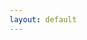 ```yaml
---
layout: default
---
```

<html>
    <head>
        <meta name="viewport" content="width=670"> 
        <style>
            div.battlescribe {
                margin-top: 0px;
                margin-bottom: 0px;
                margin-left: auto;
                margin-right: auto;
                padding: 8px;
                border-width: 0px;
                
                font-family: sans-serif;
                font-size: 12px;
                text-align: left;
            }

            div.battlescribe h1,
            div.battlescribe h2,
            div.battlescribe h3,
            div.battlescribe h4 {
                margin: 0px;
                padding: 0px;
                border-width: 0px;
            }

            div.battlescribe h1 {
                margin: 8px 0px 0px 0px;
                
                font-size: 16px;
            }

            div.battlescribe h2 {
                font-size: 15px;
            }

            div.battlescribe h3 {
                font-size: 14px;
            }

            div.battlescribe h4 {
                font-size: 13px;
            }

            div.battlescribe div.summary {
                margin: 16px 0px 0px 0px;
                padding: 0px;
                border-width: 0px;
            }

            div.battlescribe ul {
                margin: 0px 0px 0px 16px;
                padding: 0px;
                border-width: 0px;
                
                list-style-image: none;
                list-style-position: outside;
                list-style-type: none;
            }

            div.battlescribe li {
                margin: 8px 0px 0px 0px;
                padding: 0px;
                border-width: 0px;
            }

            div.battlescribe li.force {
                margin: 24px 0px 0px 0px;
                padding: 0px;
                border-width: 0px;
            }

            div.battlescribe li.category {
                margin: 16px 0px 0px 0px;
                padding: 0px;
                border-width: 0px;
            }

            div.battlescribe li.rootselection {
                margin: 16px 0px 0px 0px;
                padding: 8px;
                border-width: 1px;
                border-style: solid;
                border-color: #BBBBBB;
                
                page-break-inside: avoid;
            }

            div.battlescribe p {
                margin: 4px 0px 0px 16px;
                padding: 0px;
                border-width: 0px;
                
                font-size: 12px;
            }

            div.battlescribe p.category-names {
            }

            div.battlescribe p.rule-names {
            }

            div.battlescribe p.profile-names {
            }

            div.battlescribe table {
                margin: 8px 0px 0px 16px;
                padding: 0px;
                border-collapse: collapse;
                
                font-size: 12px;
                
                page-break-inside: avoid;
            }

            div.battlescribe tr {
                border-width: 1px;
                border-style: solid;
                border-color: #BBBBBB;
            }

            div.battlescribe th {
                padding: 4px;
                margin: 0px;
                border-width: 0px;
                
                font-weight: bold;
                text-align: left;
            }

            div.battlescribe td {
                padding: 4px;
                margin: 0px;
                border-width: 0px;
                
                text-align: left;
            }

            div.battlescribe td.profile-name {
                font-weight: bold;
            }

            div.battlescribe td.statistic-name {
                font-weight: bold;
            }

            div.battlescribe table.statistics {
            }

            div.battlescribe table.statistics tr.subtotal {
                font-weight: bold;
            }

            div.battlescribe table.statistics tr.total {
                font-size: 13px;
                font-weight: bold;
            }

            div.battlescribe table.statistics th {
                border-width: 1px;
                border-style: solid;
                border-color: #BBBBBB;
                
                font-size: 13px;
                text-align: right;
            }

            div.battlescribe table.statistics th.center {
                text-align: center;
            }

            div.battlescribe table.statistics td {
                border-width: 1px;
                border-style: solid;
                border-color: #BBBBBB;
                
                text-align: right;
            }

            div.battlescribe span.bold {
                font-weight: bold;
            }

            div.battlescribe span.italic {
                font-style: italic;
            }

            div.battlescribe span.caps {
                font-variant: small-caps;
            }
        </style>

    </head>
    <body class="battlescribe">
        <div class="battlescribe">
            <h1>Tyranids 1500 (Warhammer 40,000 9th Edition) [78 PL, 11CP, 1,496pts]</h1>
            <ul>
            <li class="force">
                <h2>Battalion Detachment 0CP (Tyranids) [78 PL, 11CP, 1,496pts]</h2>
                <ul>
                    <li class="category">
                        <h3>Configuration [12CP]</h3>
                        <ul>
                            <li class="rootselection">
                                <h4>Battle Size [12CP]</h4>
                                <p>
                                    <span class="bold">Selections:</span> 3. Strike Force (101-200 Total PL / 1001-2000 Points)  [12CP]
                                </p>
                                <p class="category-names">
                                    <span class="bold">Categories:</span> <span class="caps">Configuration</span>
                                </p>

                            </li>
                            <li class="rootselection">
                                <h4>Detachment Command Cost</h4>
                                <p class="category-names">
                                    <span class="bold">Categories:</span> <span class="caps">Configuration</span>
                                </p>

                            </li>
                            <li class="rootselection">
                                <h4>Game Type</h4>
                                <p>
                                    <span class="bold">Selections:</span> Open
                                </p>
                                <p class="category-names">
                                    <span class="bold">Categories:</span> <span class="caps">Configuration</span>
                                </p>

                            </li>
                            <li class="rootselection">
                                <h4>Hive Fleet</h4>
                                <p>
                                    <span class="bold">Selections:</span> (Feed) Wreathed in the Shadow, Kraken
                                </p>
                                <p class="category-names">
                                    <span class="bold">Categories:</span> <span class="caps">Configuration, Kraken</span>
                                </p>
                                <p class="profile-names">
                                    <span class="bold">Abilities:</span> <span class="italic">Hive Fleet Adaptations, Hyper-adaptation (Kraken), Hyper-adaptations, Questing Tendrils, Wreathed in the Shadow</span>
                                </p>
                                    <br>
                                    <table cellspacing="-1">
                                        <tr>
                                            <th>Abilities</th>
                                            <th>Description</th>
                                            <th>Ref</th>
                                        </tr>
                                        <tr>
                                            <td class="profile-name">Hive Fleet Adaptations</td>
                                            <td>If every unit from your army (excluding HIVE TENDRIL LIVING ARTILLERY and UNALIGNED units) is from the same hive fleet, all HIVE TENDRIL units with this ability, and all models within them, gain a Hive Fleet Adaptation. The Hive Fleet Adaptation gained is dependant upon which hive fleet they are from.<br/>
                                            <br/>
                                            If your hive fleet does not have an associated Hive Fleet Adaptation, you must instead create a new Hive Fleet Adaptation for them, as described on pages 60-61. This allows you to customise the rules for your hive fleet to best represent their fighting style. In either case, write down all of your Detachments' Hive Fleet Adaptations on your army roster.</td>
                                            <td>
                                                Codex: Tyranids p51
                                            </td>
                                        </tr>
                                        <tr>
                                            <td class="profile-name">Hyper-adaptation (Kraken)</td>
                                            <td>You can swap this hive fleet's Adaptive rule for one of the Feed Biomorphologies or Hunt Biomorphologies on page 61.</td>
                                            <td>
                                                Codex: Tyranids p54
                                            </td>
                                        </tr>
                                        <tr>
                                            <td class="profile-name">Hyper-adaptations</td>
                                            <td>Each Hive Fleet Adaptation also has an Adaptive element to it, which can be swapped out for another rule at the start of the battle, after determining who has the first turn. There are multiple alternative rules that this Adaptive element can be swapped out for, and each hive fleet's Hyper-adaptations rule will specify which ones are available to you.</td>
                                            <td>
                                                Codex: Tyranids p51
                                            </td>
                                        </tr>
                                        <tr>
                                            <td class="profile-name">Questing Tendrils</td>
                                            <td>Each time a unit with this adaptation fights, if it made a charge move this turn, then until that fight is resolved, each time a model in this unit makes an attack, improve the Armour Penetration characteristic of that attack by 1.</td>
                                            <td>
                                                Codex: Tyranids p54
                                            </td>
                                        </tr>
                                        <tr>
                                            <td class="profile-name">Wreathed in the Shadow</td>
                                            <td>Each time a unit with this adaptation declares a charge, enemy units that were targeted by that charge cannot fire Overwatch or Set to Defend against that charge.</td>
                                            <td>
                                                Codex: Tyranids p61
                                            </td>
                                        </tr>
                                    </table>

                            </li>
                        </ul>
                    </li>
                    <li class="category">
                        <h3>Stratagems [-1CP]</h3>
                        <ul>
                            <li class="rootselection">
                                <h4>Rarefied Enhancements [-1CP]</h4>
                                <p>
                                    <span class="bold">Selections:</span> Extra Bio-artefact [-1CP]
                                </p>
                                <p class="category-names">
                                    <span class="bold">Categories:</span> <span class="caps">Stratagems</span>
                                </p>
                                <p class="profile-names">
                                    <span class="bold">Abilities:</span> <span class="italic">Rarefied Enhancements</span>
                                </p>
                                    <br>
                                    <table cellspacing="-1">
                                        <tr>
                                            <th>Abilities</th>
                                            <th>Description</th>
                                            <th>Ref</th>
                                        </tr>
                                        <tr>
                                            <td class="profile-name">Rarefied Enhancements</td>
                                            <td>Use this Stratagem before the battle, when you are mustering your army, if your WARLORD has the HIVE TENDRIL keyword. Select one HIVE TENDRIL CHARACTER model from your army and give them one Relic (this must be a Relic they can have). Each Relic in your army must be unique, and you cannot use this Stratagem to give a model two Relics. You can only use this Stratagem once, unless you are playing a Strike Force battle (in which case you can use this Stratagem twice), or an Onslaught battle (in which case you can use this Stratagem three times).</td>
                                            <td>
                                                Codex: Tyranids p63
                                            </td>
                                        </tr>
                                    </table>

                            </li>
                        </ul>
                    </li>
                    <li class="category">
                        <h3>HQ [17 PL, 360pts]</h3>
                        <ul>
                            <li class="rootselection">
                                <h4>Broodlord [6 PL, 120pts]</h4>
                                <p>
                                    <span class="bold">Selections:</span> Broodlord Claws and Talons, Power: Catalyst, Power: Smite, Relic: Chameleonic Mutation
                                </p>
                                <p class="category-names">
                                    <span class="bold">Categories:</span> <span class="caps">Faction: Hive Tendril, Faction: Tyranids, Faction: &lt;Hive Fleet&gt;, Character, Infantry, Psyker, Synapse, HQ, Kraken</span>
                                </p>
                                <p class="profile-names">
                                    <span class="bold">Abilities:</span> <span class="italic">Chameleonic Mutation, Lightning Reflexes (Broodlord), Shadow in the Warp (Aura), Synapse (Aura), Vanguard Predator, Vicious Insight</span>, <span class="bold">Psychic Power:</span> <span class="italic">Catalyst, Smite</span>, <span class="bold">Psyker:</span> <span class="italic">Broodlord</span>, <span class="bold">Unit:</span> <span class="italic">Broodlord</span>, <span class="bold">Weapon:</span> <span class="italic">Broodlord Claws and Talons</span>
                                </p>
                                    <br>
                                    <table cellspacing="-1">
                                        <tr>
                                            <th>Abilities</th>
                                            <th>Description</th>
                                            <th>Ref</th>
                                        </tr>
                                        <tr>
                                            <td class="profile-name">Chameleonic Mutation</td>
                                            <td>Each time an attack is made against the bearer:<br/>
                                            &#8226; Subtract 1 from that attack's hit roll.<br/>
                                            &#8226; The hit roll cannot be re-rolled.</td>
                                            <td>
                                                Codex: Tyranids p54
                                            </td>
                                        </tr>
                                        <tr>
                                            <td class="profile-name">Lightning Reflexes (Broodlord)</td>
                                            <td>This model has a 4+ invulnerable save.</td>
                                            <td>
                                                Codex: Tyranids p92
                                            </td>
                                        </tr>
                                        <tr>
                                            <td class="profile-name">Shadow in the Warp (Aura)</td>
                                            <td>While an enemy PSYKER unit is within 18" of this unit:<br/>
                                            &#8226; Subtract 1 from Psychic tests taken for that enemy unit.<br/>
                                            &#8226; Each time that enemy unit suffers Perils of the Warp, it suffer 1 additional mortal wound.</td>
                                            <td>
                                                Codex: Tyranids p86
                                            </td>
                                        </tr>
                                        <tr>
                                            <td class="profile-name">Synapse (Aura)</td>
                                            <td>While a friendly &lt;HIVE FLEET&gt; unit is within 6" of this unit, that unit automatically passes Morale tests.</td>
                                            <td>
                                                Codex: Tyranids p86
                                            </td>
                                        </tr>
                                        <tr>
                                            <td class="profile-name">Vanguard Predator</td>
                                            <td>During deployment, this unit can be set up anywhere on the battlefield that is more than 9" away from the enemy deployment zone and any enemy models.</td>
                                            <td>
                                                Codex: Tyranids p92
                                            </td>
                                        </tr>
                                        <tr>
                                            <td class="profile-name">Vicious Insight</td>
                                            <td>In your Command phase, select one friendly &lt;HIVE FLEET&gt; CORE unit within Synaptic Link range (pg 87) of this model that has not already been selected for this ability this turn. Until the start of your next Command phase, each time a model in that unit makes a melee attack, on an unmodified wound roll of 6, improve the Armour Penetration characteristic of that attack by 1.</td>
                                            <td>
                                                Codex: Tyranids p92
                                            </td>
                                        </tr>
                                    </table>
                                    <table cellspacing="-1">
                                        <tr>
                                            <th>Psychic Power</th>
                                            <th>Warp Charge</th><th>Range</th><th>Details</th>
                                            <th>Ref</th>
                                        </tr>
                                        <tr>
                                            <td class="profile-name">Catalyst</td>
                                            <td>6</td><td>Synaptic Link</td><td>Blessing: Select one friendly &lt;HIVE FLEET&gt; unit within Synaptic Link range of this PSYKER. Until the start of your next Psychic phase:<br/>
                                            &#8226; Each time a model in that unit (excluding TITANIC models) would lose a wound, roll one D6: on a 5+, that wound is not lost.<br/>
                                            &#8226; Each time a TITANIC model in that unit would lose a wound, roll one D6: on a 6, that wound is not lost.</td>
                                            <td>
                                                Codex: Tyranids p69
                                            </td>
                                        </tr>
                                        <tr>
                                            <td class="profile-name">Smite</td>
                                            <td>5</td><td>18"</td><td>The closest visible enemy unit within 18" of the psyker suffers D3 mortal wounds. If the result of the Psychic test was more than 10 the target suffers D6 mortal wounds instead.</td>
                                            <td>
                                                Warhammer 40,000 Core Book p178
                                            </td>
                                        </tr>
                                    </table>
                                    <table cellspacing="-1">
                                        <tr>
                                            <th>Psyker</th>
                                            <th>Cast</th><th>Deny</th><th>Powers Known</th><th>Other</th>
                                            <th>Ref</th>
                                        </tr>
                                        <tr>
                                            <td class="profile-name">Broodlord</td>
                                            <td>1</td><td>1</td><td>Smite + 1 Hive Mind</td><td>-</td>
                                            <td>
                                            </td>
                                        </tr>
                                    </table>
                                    <table cellspacing="-1">
                                        <tr>
                                            <th>Unit</th>
                                            <th>M</th><th>WS</th><th>BS</th><th>S</th><th>T</th><th>W</th><th>A</th><th>Ld</th><th>Save</th>
                                            <th>Ref</th>
                                        </tr>
                                        <tr>
                                            <td class="profile-name">Broodlord</td>
                                            <td>8"</td><td>2+</td><td>6+</td><td>5</td><td>5</td><td>7</td><td>6</td><td>10</td><td>4+</td>
                                            <td>
                                                Codex: Tyranids p92
                                            </td>
                                        </tr>
                                    </table>
                                    <table cellspacing="-1">
                                        <tr>
                                            <th>Weapon</th>
                                            <th>Range</th><th>Type</th><th>S</th><th>AP</th><th>D</th><th>Abilities</th>
                                            <th>Ref</th>
                                        </tr>
                                        <tr>
                                            <td class="profile-name">Broodlord Claws and Talons</td>
                                            <td>Melee</td><td>Melee</td><td>User</td><td>-3</td><td>2</td><td>Each time an attack is made with this weapon, you can re-roll the wound roll, and on an unmodified wound roll of 6, that attack has an AP characteristic of -5.</td>
                                            <td>
                                                Codex: Tyranids pMelArm
                                            </td>
                                        </tr>
                                    </table>

                            </li>
                            <li class="rootselection">
                                <h4>Winged Hive Tyrant [11 PL, 240pts]</h4>
                                <p>
                                    <span class="bold">Selections:</span> Power: Smite, Prehensile Pincer Tail, Relic: Balethorn Cannon, Stranglethorn Cannon [10pts], Tyrant Talons, Warlord, Warlord Trait: Adaptive Biology
                                </p>
                                <p class="category-names">
                                    <span class="bold">Categories:</span> <span class="caps">Faction: Hive Tendril, Faction: Tyranids, Faction: &lt;Hive Fleet&gt;, Character, Monster, Psyker, Hive Tyrant, Synapse, Horned Chitin, Fly, HQ, Warlord</span>
                                </p>
                                <p class="profile-names">
                                    <span class="bold">Abilities:</span> <span class="italic">Adaptive Biology, Balethorn Cannon, Death from Above, Death Throes (6"/D3), Prehensile Pincer Tail, Psychic Barrier, Shadow in the Warp (Aura), Synapse (Aura), Will of the Hive Mind</span>, <span class="bold">Psychic Power:</span> <span class="italic">Smite</span>, <span class="bold">Psyker:</span> <span class="italic">Winged Hive Tyrant</span>, <span class="bold">Unit:</span> <span class="italic">Winged Hive Tyrant [1] (7+ wounds), Winged Hive Tyrant [2] (4-6 wounds), Winged Hive Tyrant [3] (1-3 wounds)</span>, <span class="bold">Weapon:</span> <span class="italic">Balethorn Cannon, Stranglethorn Cannon, Tyrant Talons</span>
                                </p>
                                    <br>
                                    <table cellspacing="-1">
                                        <tr>
                                            <th>Abilities</th>
                                            <th>Description</th>
                                            <th>Ref</th>
                                        </tr>
                                        <tr>
                                            <td class="profile-name">Adaptive Biology</td>
                                            <td>Each time this WARLORD would lose a wound, roll one D6: on a 5+, that wound is not lost.</td>
                                            <td>
                                                Codex: Tyranids p68
                                            </td>
                                        </tr>
                                        <tr>
                                            <td class="profile-name">Balethorn Cannon</td>
                                            <td>Model equipped with stranglethorn cannon only. This Relic replaces a stranglethorn cannon.</td>
                                            <td>
                                                Codex: Tyranids p71
                                            </td>
                                        </tr>
                                        <tr>
                                            <td class="profile-name">Death from Above</td>
                                            <td>During deployment, you can set up this model high in the skies instead of setting it up on the battlefield. If you do so, then during the Reinforcements step of one of your Movement phases, you can set up this model anywhere on the battlefield that is more than 9" away from any enemy models, and, until the end of the turn, you can re-roll charge rolls made for this model.</td>
                                            <td>
                                                Codex: Tyranids p89
                                            </td>
                                        </tr>
                                        <tr>
                                            <td class="profile-name">Death Throes (6"/D3)</td>
                                            <td>When this model is destroyed, roll one D6 before removing it from play. On a 6+, the closest enemy unit within 6" suffers D3 mortal wounds.</td>
                                            <td>
                                                Codex: Tyranids p89
                                            </td>
                                        </tr>
                                        <tr>
                                            <td class="profile-name">Prehensile Pincer Tail</td>
                                            <td>Each time the bearer is selected to fight, when resolving its attacks you can re-roll one hit roll or one wound roll.</td>
                                            <td>
                                                Codex: Tyranids pOthArm
                                            </td>
                                        </tr>
                                        <tr>
                                            <td class="profile-name">Psychic Barrier</td>
                                            <td>This model has a 4+ invulnerable save.</td>
                                            <td>
                                                Codex: Tyranids p89
                                            </td>
                                        </tr>
                                        <tr>
                                            <td class="profile-name">Shadow in the Warp (Aura)</td>
                                            <td>While an enemy PSYKER unit is within 18" of this unit:<br/>
                                            &#8226; Subtract 1 from Psychic tests taken for that enemy unit.<br/>
                                            &#8226; Each time that enemy unit suffers Perils of the Warp, it suffer 1 additional mortal wound.</td>
                                            <td>
                                                Codex: Tyranids p86
                                            </td>
                                        </tr>
                                        <tr>
                                            <td class="profile-name">Synapse (Aura)</td>
                                            <td>While a friendly &lt;HIVE FLEET&gt; unit is within 6" of this unit, that unit automatically passes Morale tests.</td>
                                            <td>
                                                Codex: Tyranids p86
                                            </td>
                                        </tr>
                                        <tr>
                                            <td class="profile-name">Will of the Hive Mind</td>
                                            <td>In your Command phase, select one friendly &lt;HIVE FLEET&gt; CORE unit within Synaptic Link range (pg 87) of this model. Until the start of your next Command phase, each time a model in that unit makes an attack, re-roll a hit roll of 1.</td>
                                            <td>
                                                Codex: Tyranids p89
                                            </td>
                                        </tr>
                                    </table>
                                    <table cellspacing="-1">
                                        <tr>
                                            <th>Psychic Power</th>
                                            <th>Warp Charge</th><th>Range</th><th>Details</th>
                                            <th>Ref</th>
                                        </tr>
                                        <tr>
                                            <td class="profile-name">Smite</td>
                                            <td>5</td><td>18"</td><td>The closest visible enemy unit within 18" of the psyker suffers D3 mortal wounds. If the result of the Psychic test was more than 10 the target suffers D6 mortal wounds instead.</td>
                                            <td>
                                                Warhammer 40,000 Core Book p178
                                            </td>
                                        </tr>
                                    </table>
                                    <table cellspacing="-1">
                                        <tr>
                                            <th>Psyker</th>
                                            <th>Cast</th><th>Deny</th><th>Powers Known</th><th>Other</th>
                                            <th>Ref</th>
                                        </tr>
                                        <tr>
                                            <td class="profile-name">Winged Hive Tyrant</td>
                                            <td>2</td><td>1</td><td>Smite + 2 Hive Mind</td><td>-</td>
                                            <td>
                                            </td>
                                        </tr>
                                    </table>
                                    <table cellspacing="-1">
                                        <tr>
                                            <th>Unit</th>
                                            <th>M</th><th>WS</th><th>BS</th><th>S</th><th>T</th><th>W</th><th>A</th><th>Ld</th><th>Save</th>
                                            <th>Ref</th>
                                        </tr>
                                        <tr>
                                            <td class="profile-name">Winged Hive Tyrant [1] (7+ wounds)</td>
                                            <td>16"</td><td>2+</td><td>2+</td><td>7</td><td>7</td><td>12</td><td>5</td><td>10</td><td>3+</td>
                                            <td>
                                                Codex: Tyranids p89
                                            </td>
                                        </tr>
                                        <tr>
                                            <td class="profile-name">Winged Hive Tyrant [2] (4-6 wounds)</td>
                                            <td>12"</td><td>3+</td><td>3+</td><td>7</td><td>7</td><td>N/A</td><td>5</td><td>10</td><td>3+</td>
                                            <td>
                                                Codex: Tyranids p89
                                            </td>
                                        </tr>
                                        <tr>
                                            <td class="profile-name">Winged Hive Tyrant [3] (1-3 wounds)</td>
                                            <td>8"</td><td>4+</td><td>4+</td><td>7</td><td>7</td><td>N/A</td><td>5</td><td>10</td><td>3+</td>
                                            <td>
                                                Codex: Tyranids p89
                                            </td>
                                        </tr>
                                    </table>
                                    <table cellspacing="-1">
                                        <tr>
                                            <th>Weapon</th>
                                            <th>Range</th><th>Type</th><th>S</th><th>AP</th><th>D</th><th>Abilities</th>
                                            <th>Ref</th>
                                        </tr>
                                        <tr>
                                            <td class="profile-name">Balethorn Cannon</td>
                                            <td>36"</td><td>Heavy D3+3</td><td>10</td><td>-3</td><td>3</td><td>Blast</td>
                                            <td>
                                                Codex: Tyranids p71
                                            </td>
                                        </tr>
                                        <tr>
                                            <td class="profile-name">Stranglethorn Cannon</td>
                                            <td>36"</td><td>Heavy D3+3</td><td>8</td><td>-2</td><td>2</td><td>Blast</td>
                                            <td>
                                                Codex: Tyranids pRanArm
                                            </td>
                                        </tr>
                                        <tr>
                                            <td class="profile-name">Tyrant Talons</td>
                                            <td>Melee</td><td>Melee</td><td>User</td><td>-3</td><td>1</td><td>Each time the bearer fights, it makes 2 additional attacks with this weapon.</td>
                                            <td>
                                                Codex: Tyranids p89
                                            </td>
                                        </tr>
                                    </table>

                            </li>
                        </ul>
                    </li>
                    <li class="category">
                        <h3>Troops [16 PL, 326pts]</h3>
                        <ul>
                            <li class="rootselection">
                                <h4>Termagants [4 PL, 80pts]</h4>
                                <p>
                                    <span class="bold">Selections:</span> 10x Termagant [70pts], Termagant Devourer [10pts]
                                </p>
                                <p class="category-names">
                                    <span class="bold">Categories:</span> <span class="caps">Faction: Hive Tendril, Faction: Tyranids, Faction: &lt;Hive Fleet&gt;, Infantry, Core, Endless Multitude, Troops</span>
                                </p>
                                <p class="profile-names">
                                    <span class="bold">Abilities:</span> <span class="italic">Swarming Masses</span>, <span class="bold">Unit:</span> <span class="italic">Termagant</span>, <span class="bold">Weapon:</span> <span class="italic">Termagant Devourer</span>
                                </p>
                                    <br>
                                    <table cellspacing="-1">
                                        <tr>
                                            <th>Abilities</th>
                                            <th>Description</th>
                                            <th>Ref</th>
                                        </tr>
                                        <tr>
                                            <td class="profile-name">Swarming Masses</td>
                                            <td>Each time this unit fights, models in this unit can fight if:<br/>
                                            &#8226; They are within Engagement Range of any enemy units.<br/>
                                            &#8226; They are within 2&#189;" of any enemy units.<br/>
                                            <br/>
                                            If, in the Fight phase, this unit is subject to any other rules that would reduce the number of models from this unit that are able to fight, then neither those rules nor the Swarming Masses rule take effect for that phase.</td>
                                            <td>
                                                Codex: Tyranids p86
                                            </td>
                                        </tr>
                                    </table>
                                    <table cellspacing="-1">
                                        <tr>
                                            <th>Unit</th>
                                            <th>M</th><th>WS</th><th>BS</th><th>S</th><th>T</th><th>W</th><th>A</th><th>Ld</th><th>Save</th>
                                            <th>Ref</th>
                                        </tr>
                                        <tr>
                                            <td class="profile-name">Termagant</td>
                                            <td>6"</td><td>4+</td><td>4+</td><td>3</td><td>3</td><td>1</td><td>1</td><td>5</td><td>5+</td>
                                            <td>
                                                Codex: Tyranids p98
                                            </td>
                                        </tr>
                                    </table>
                                    <table cellspacing="-1">
                                        <tr>
                                            <th>Weapon</th>
                                            <th>Range</th><th>Type</th><th>S</th><th>AP</th><th>D</th><th>Abilities</th>
                                            <th>Ref</th>
                                        </tr>
                                        <tr>
                                            <td class="profile-name">Termagant Devourer</td>
                                            <td>18"</td><td>Assault 2</td><td>3</td><td>0</td><td>1</td><td>-</td>
                                            <td>
                                                Codex: Tyranids pRanArm
                                            </td>
                                        </tr>
                                    </table>

                            </li>
                            <li class="rootselection">
                                <h4>Termagants [8 PL, 126pts]</h4>
                                <p>
                                    <span class="bold">Selections:</span> Fleshborer, 18x Termagant [126pts]
                                </p>
                                <p class="category-names">
                                    <span class="bold">Categories:</span> <span class="caps">Faction: Hive Tendril, Faction: Tyranids, Faction: &lt;Hive Fleet&gt;, Infantry, Core, Endless Multitude, Troops</span>
                                </p>
                                <p class="profile-names">
                                    <span class="bold">Abilities:</span> <span class="italic">Swarming Masses</span>, <span class="bold">Unit:</span> <span class="italic">Termagant</span>, <span class="bold">Weapon:</span> <span class="italic">Fleshborer</span>
                                </p>
                                    <br>
                                    <table cellspacing="-1">
                                        <tr>
                                            <th>Abilities</th>
                                            <th>Description</th>
                                            <th>Ref</th>
                                        </tr>
                                        <tr>
                                            <td class="profile-name">Swarming Masses</td>
                                            <td>Each time this unit fights, models in this unit can fight if:<br/>
                                            &#8226; They are within Engagement Range of any enemy units.<br/>
                                            &#8226; They are within 2&#189;" of any enemy units.<br/>
                                            <br/>
                                            If, in the Fight phase, this unit is subject to any other rules that would reduce the number of models from this unit that are able to fight, then neither those rules nor the Swarming Masses rule take effect for that phase.</td>
                                            <td>
                                                Codex: Tyranids p86
                                            </td>
                                        </tr>
                                    </table>
                                    <table cellspacing="-1">
                                        <tr>
                                            <th>Unit</th>
                                            <th>M</th><th>WS</th><th>BS</th><th>S</th><th>T</th><th>W</th><th>A</th><th>Ld</th><th>Save</th>
                                            <th>Ref</th>
                                        </tr>
                                        <tr>
                                            <td class="profile-name">Termagant</td>
                                            <td>6"</td><td>4+</td><td>4+</td><td>3</td><td>3</td><td>1</td><td>1</td><td>5</td><td>5+</td>
                                            <td>
                                                Codex: Tyranids p98
                                            </td>
                                        </tr>
                                    </table>
                                    <table cellspacing="-1">
                                        <tr>
                                            <th>Weapon</th>
                                            <th>Range</th><th>Type</th><th>S</th><th>AP</th><th>D</th><th>Abilities</th>
                                            <th>Ref</th>
                                        </tr>
                                        <tr>
                                            <td class="profile-name">Fleshborer</td>
                                            <td>18"</td><td>Assault 1</td><td>5</td><td>-1</td><td>1</td><td>-</td>
                                            <td>
                                                Codex: Tyranids pRanArm
                                            </td>
                                        </tr>
                                    </table>

                            </li>
                            <li class="rootselection">
                                <h4>Tyranid Warriors [4 PL, 120pts]</h4>
                                <p class="category-names">
                                    <span class="bold">Categories:</span> <span class="caps">Faction: Hive Tendril, Faction: Tyranids, Faction: &lt;Hive Fleet&gt;, Synapse, Infantry, Core, Troops</span>
                                </p>
                                <p class="profile-names">
                                    <span class="bold">Abilities:</span> <span class="italic">Shadow in the Warp (Aura), Synapse (Aura), Warrior Spawning</span>
                                </p>
                                <ul>
                                    <li>
                                        <h4>Tyranid Warrior [40pts]</h4>
                                        <p>
                                            <span class="bold">Selections:</span> Deathspitter [5pts], Lash Whip and Bonesword [5pts]
                                        </p>
                                        <p class="category-names">
                                            <span class="bold">Categories:</span> <span class="caps">Lash Whip</span>
                                        </p>
                                        <p class="profile-names">
                                            <span class="bold">Abilities:</span> <span class="italic">Lash Whip</span>, <span class="bold">Unit:</span> <span class="italic">Tyranid Warrior</span>, <span class="bold">Weapon:</span> <span class="italic">Bonesword, Deathspitter</span>
                                        </p>

                                    </li>
                                    <li>
                                        <h4>Tyranid Warrior [40pts]</h4>
                                        <p>
                                            <span class="bold">Selections:</span> Deathspitter [5pts], Lash Whip and Bonesword [5pts]
                                        </p>
                                        <p class="category-names">
                                            <span class="bold">Categories:</span> <span class="caps">Lash Whip</span>
                                        </p>
                                        <p class="profile-names">
                                            <span class="bold">Abilities:</span> <span class="italic">Lash Whip</span>, <span class="bold">Unit:</span> <span class="italic">Tyranid Warrior</span>, <span class="bold">Weapon:</span> <span class="italic">Bonesword, Deathspitter</span>
                                        </p>

                                    </li>
                                    <li>
                                        <h4>Tyranid Warrior [40pts]</h4>
                                        <p>
                                            <span class="bold">Selections:</span> Deathspitter [5pts], Lash Whip and Bonesword [5pts]
                                        </p>
                                        <p class="category-names">
                                            <span class="bold">Categories:</span> <span class="caps">Lash Whip</span>
                                        </p>
                                        <p class="profile-names">
                                            <span class="bold">Abilities:</span> <span class="italic">Lash Whip</span>, <span class="bold">Unit:</span> <span class="italic">Tyranid Warrior</span>, <span class="bold">Weapon:</span> <span class="italic">Bonesword, Deathspitter</span>
                                        </p>

                                    </li>
                                </ul>
                                    <br>
                                    <table cellspacing="-1">
                                        <tr>
                                            <th>Abilities</th>
                                            <th>Description</th>
                                            <th>Ref</th>
                                        </tr>
                                        <tr>
                                            <td class="profile-name">Lash Whip</td>
                                            <td>The bearer gains the LASH WHIP keyword. Each time the bearer makes a melee attack, re-roll a hit roll of 1.</td>
                                            <td>
                                                Codex: Tyranids pOthArm
                                            </td>
                                        </tr>
                                        <tr>
                                            <td class="profile-name">Shadow in the Warp (Aura)</td>
                                            <td>While an enemy PSYKER unit is within 18" of this unit:<br/>
                                            &#8226; Subtract 1 from Psychic tests taken for that enemy unit.<br/>
                                            &#8226; Each time that enemy unit suffers Perils of the Warp, it suffer 1 additional mortal wound.</td>
                                            <td>
                                                Codex: Tyranids p86
                                            </td>
                                        </tr>
                                        <tr>
                                            <td class="profile-name">Synapse (Aura)</td>
                                            <td>While a friendly &lt;HIVE FLEET&gt; unit is within 6" of this unit, that unit automatically passes Morale tests.</td>
                                            <td>
                                                Codex: Tyranids p86
                                            </td>
                                        </tr>
                                        <tr>
                                            <td class="profile-name">Warrior Spawning</td>
                                            <td>If your army is Battle-forged, then for each Detachment that includes any &lt;HIVE FLEET&gt; TYRANID WARRIORS units, one &lt;HIVE FLEET&gt; TYRANID PRIME model can be included in that Detachment without taking up a Battlefield Role slot.</td>
                                            <td>
                                                Codex: Tyranids p97
                                            </td>
                                        </tr>
                                    </table>
                                    <table cellspacing="-1">
                                        <tr>
                                            <th>Unit</th>
                                            <th>M</th><th>WS</th><th>BS</th><th>S</th><th>T</th><th>W</th><th>A</th><th>Ld</th><th>Save</th>
                                            <th>Ref</th>
                                        </tr>
                                        <tr>
                                            <td class="profile-name">Tyranid Warrior</td>
                                            <td>6"</td><td>3+</td><td>3+</td><td>5</td><td>5</td><td>3</td><td>3</td><td>9</td><td>4+</td>
                                            <td>
                                                Codex: Tyranids p97
                                            </td>
                                        </tr>
                                    </table>
                                    <table cellspacing="-1">
                                        <tr>
                                            <th>Weapon</th>
                                            <th>Range</th><th>Type</th><th>S</th><th>AP</th><th>D</th><th>Abilities</th>
                                            <th>Ref</th>
                                        </tr>
                                        <tr>
                                            <td class="profile-name">Bonesword</td>
                                            <td>Melee</td><td>Melee</td><td>+2</td><td>-2</td><td>2</td><td>-</td>
                                            <td>
                                                Codex: Tyranids pMelArm
                                            </td>
                                        </tr>
                                        <tr>
                                            <td class="profile-name">Deathspitter</td>
                                            <td>24"</td><td>Assault 3</td><td>5</td><td>-2</td><td>1</td><td>-</td>
                                            <td>
                                                Codex: Tyranids pRanArm
                                            </td>
                                        </tr>
                                    </table>

                            </li>
                        </ul>
                    </li>
                    <li class="category">
                        <h3>Elites [27 PL, 480pts]</h3>
                        <ul>
                            <li class="rootselection">
                                <h4>Genestealers [9 PL, 160pts]</h4>
                                <p>
                                    <span class="bold">Selections:</span> 2x Acid Maw
                                </p>
                                <p class="category-names">
                                    <span class="bold">Categories:</span> <span class="caps">Faction: Hive Tendril, Faction: Tyranids, Faction: &lt;Hive Fleet&gt;, Infantry, Core, Feeder Tendrils, Elites</span>
                                </p>
                                <p class="profile-names">
                                    <span class="bold">Abilities:</span> <span class="italic">Acid Maw, Infiltration Spawning, Insidious Infestation, Lightning Reflexes (Genestealers), Vanguard Predator</span>
                                </p>
                                <ul>
                                    <li>
                                        <h4>10x Genestealer [160pts]</h4>
                                        <p>
                                            <span class="bold">Selections:</span> 10x Genestealer Claws and Talons
                                        </p>
                                        <p class="profile-names">
                                            <span class="bold">Unit:</span> <span class="italic">Genestealer</span>, <span class="bold">Weapon:</span> <span class="italic">Genestealer Claws and Talons</span>
                                        </p>

                                    </li>
                                </ul>
                                    <br>
                                    <table cellspacing="-1">
                                        <tr>
                                            <th>Abilities</th>
                                            <th>Description</th>
                                            <th>Ref</th>
                                        </tr>
                                        <tr>
                                            <td class="profile-name">Acid Maw</td>
                                            <td>The bearer gains the ACID MAW keyword.</td>
                                            <td>
                                                Codex: Tyranids pOthArm
                                            </td>
                                        </tr>
                                        <tr>
                                            <td class="profile-name">Infiltration Spawning</td>
                                            <td>If your army is Battle-forged, then for each Detachment that includes any &lt;HIVE FLEET&gt; GENESTEALERS units, one &lt;HIVE FLEET&gt; BROODLORD unit can be included in that Detachment without taking up a Battlefield Role slot.</td>
                                            <td>
                                                Codex: Tyranids p106
                                            </td>
                                        </tr>
                                        <tr>
                                            <td class="profile-name">Insidious Infestation</td>
                                            <td>If this unit is equipped with an infestation node, but you did not set up a friendly &lt;HIVE FLEET&gt; Infestation Node marker within 1" of this unit during deployment, this unit can perform the following action:<br/>
                                            <br/>
                                            Insidious Infestation (Action): In your Command phase, any number of GENESTEALERS units from your army can start to perform this action. The action is completed at the end of your next Movement phase. When it is completed, set up this unit's &lt;HIVE FLEET&gt; Infestation Node marker on the battlefield within 1" of this unit.</td>
                                            <td>
                                                Codex: Tyranids p106
                                            </td>
                                        </tr>
                                        <tr>
                                            <td class="profile-name">Lightning Reflexes (Genestealers)</td>
                                            <td>Models in this unit have a 5+ invulnerable save. Models in this unit have a 4+ invulnerable save against melee attacks.</td>
                                            <td>
                                                Codex: Tyranids p106
                                            </td>
                                        </tr>
                                        <tr>
                                            <td class="profile-name">Vanguard Predator</td>
                                            <td>During deployment, this unit can be set up anywhere on the battlefield that is more than 9" away from the enemy deployment zone and any enemy models. After this unit is set up, if it is equipped with an infestation node, you can set up one friendly &lt;HIVE FLEET&gt; Infestation Node marker on the battlefield within 1" of this unit.</td>
                                            <td>
                                                Codex: Tyranids p106
                                            </td>
                                        </tr>
                                    </table>
                                    <table cellspacing="-1">
                                        <tr>
                                            <th>Unit</th>
                                            <th>M</th><th>WS</th><th>BS</th><th>S</th><th>T</th><th>W</th><th>A</th><th>Ld</th><th>Save</th>
                                            <th>Ref</th>
                                        </tr>
                                        <tr>
                                            <td class="profile-name">Genestealer</td>
                                            <td>8"</td><td>3+</td><td>6+</td><td>4</td><td>4</td><td>1</td><td>4</td><td>8</td><td>5+</td>
                                            <td>
                                                Codex: Tyranids p106
                                            </td>
                                        </tr>
                                    </table>
                                    <table cellspacing="-1">
                                        <tr>
                                            <th>Weapon</th>
                                            <th>Range</th><th>Type</th><th>S</th><th>AP</th><th>D</th><th>Abilities</th>
                                            <th>Ref</th>
                                        </tr>
                                        <tr>
                                            <td class="profile-name">Genestealer Claws and Talons</td>
                                            <td>Melee</td><td>Melee</td><td>User</td><td>-3</td><td>1</td><td>-</td>
                                            <td>
                                                Codex: Tyranids pMelArm
                                            </td>
                                        </tr>
                                    </table>

                            </li>
                            <li class="rootselection">
                                <h4>Genestealers [9 PL, 160pts]</h4>
                                <p>
                                    <span class="bold">Selections:</span> 2x Acid Maw
                                </p>
                                <p class="category-names">
                                    <span class="bold">Categories:</span> <span class="caps">Faction: Hive Tendril, Faction: Tyranids, Faction: &lt;Hive Fleet&gt;, Infantry, Core, Feeder Tendrils, Elites</span>
                                </p>
                                <p class="profile-names">
                                    <span class="bold">Abilities:</span> <span class="italic">Acid Maw, Infiltration Spawning, Insidious Infestation, Lightning Reflexes (Genestealers), Vanguard Predator</span>
                                </p>
                                <ul>
                                    <li>
                                        <h4>10x Genestealer [160pts]</h4>
                                        <p>
                                            <span class="bold">Selections:</span> 10x Genestealer Claws and Talons
                                        </p>
                                        <p class="profile-names">
                                            <span class="bold">Unit:</span> <span class="italic">Genestealer</span>, <span class="bold">Weapon:</span> <span class="italic">Genestealer Claws and Talons</span>
                                        </p>

                                    </li>
                                </ul>
                                    <br>
                                    <table cellspacing="-1">
                                        <tr>
                                            <th>Abilities</th>
                                            <th>Description</th>
                                            <th>Ref</th>
                                        </tr>
                                        <tr>
                                            <td class="profile-name">Acid Maw</td>
                                            <td>The bearer gains the ACID MAW keyword.</td>
                                            <td>
                                                Codex: Tyranids pOthArm
                                            </td>
                                        </tr>
                                        <tr>
                                            <td class="profile-name">Infiltration Spawning</td>
                                            <td>If your army is Battle-forged, then for each Detachment that includes any &lt;HIVE FLEET&gt; GENESTEALERS units, one &lt;HIVE FLEET&gt; BROODLORD unit can be included in that Detachment without taking up a Battlefield Role slot.</td>
                                            <td>
                                                Codex: Tyranids p106
                                            </td>
                                        </tr>
                                        <tr>
                                            <td class="profile-name">Insidious Infestation</td>
                                            <td>If this unit is equipped with an infestation node, but you did not set up a friendly &lt;HIVE FLEET&gt; Infestation Node marker within 1" of this unit during deployment, this unit can perform the following action:<br/>
                                            <br/>
                                            Insidious Infestation (Action): In your Command phase, any number of GENESTEALERS units from your army can start to perform this action. The action is completed at the end of your next Movement phase. When it is completed, set up this unit's &lt;HIVE FLEET&gt; Infestation Node marker on the battlefield within 1" of this unit.</td>
                                            <td>
                                                Codex: Tyranids p106
                                            </td>
                                        </tr>
                                        <tr>
                                            <td class="profile-name">Lightning Reflexes (Genestealers)</td>
                                            <td>Models in this unit have a 5+ invulnerable save. Models in this unit have a 4+ invulnerable save against melee attacks.</td>
                                            <td>
                                                Codex: Tyranids p106
                                            </td>
                                        </tr>
                                        <tr>
                                            <td class="profile-name">Vanguard Predator</td>
                                            <td>During deployment, this unit can be set up anywhere on the battlefield that is more than 9" away from the enemy deployment zone and any enemy models. After this unit is set up, if it is equipped with an infestation node, you can set up one friendly &lt;HIVE FLEET&gt; Infestation Node marker on the battlefield within 1" of this unit.</td>
                                            <td>
                                                Codex: Tyranids p106
                                            </td>
                                        </tr>
                                    </table>
                                    <table cellspacing="-1">
                                        <tr>
                                            <th>Unit</th>
                                            <th>M</th><th>WS</th><th>BS</th><th>S</th><th>T</th><th>W</th><th>A</th><th>Ld</th><th>Save</th>
                                            <th>Ref</th>
                                        </tr>
                                        <tr>
                                            <td class="profile-name">Genestealer</td>
                                            <td>8"</td><td>3+</td><td>6+</td><td>4</td><td>4</td><td>1</td><td>4</td><td>8</td><td>5+</td>
                                            <td>
                                                Codex: Tyranids p106
                                            </td>
                                        </tr>
                                    </table>
                                    <table cellspacing="-1">
                                        <tr>
                                            <th>Weapon</th>
                                            <th>Range</th><th>Type</th><th>S</th><th>AP</th><th>D</th><th>Abilities</th>
                                            <th>Ref</th>
                                        </tr>
                                        <tr>
                                            <td class="profile-name">Genestealer Claws and Talons</td>
                                            <td>Melee</td><td>Melee</td><td>User</td><td>-3</td><td>1</td><td>-</td>
                                            <td>
                                                Codex: Tyranids pMelArm
                                            </td>
                                        </tr>
                                    </table>

                            </li>
                            <li class="rootselection">
                                <h4>Genestealers [9 PL, 160pts]</h4>
                                <p>
                                    <span class="bold">Selections:</span> 2x Acid Maw
                                </p>
                                <p class="category-names">
                                    <span class="bold">Categories:</span> <span class="caps">Faction: Hive Tendril, Faction: Tyranids, Faction: &lt;Hive Fleet&gt;, Infantry, Core, Feeder Tendrils, Elites</span>
                                </p>
                                <p class="profile-names">
                                    <span class="bold">Abilities:</span> <span class="italic">Acid Maw, Infiltration Spawning, Insidious Infestation, Lightning Reflexes (Genestealers), Vanguard Predator</span>
                                </p>
                                <ul>
                                    <li>
                                        <h4>10x Genestealer [160pts]</h4>
                                        <p>
                                            <span class="bold">Selections:</span> 10x Genestealer Claws and Talons
                                        </p>
                                        <p class="profile-names">
                                            <span class="bold">Unit:</span> <span class="italic">Genestealer</span>, <span class="bold">Weapon:</span> <span class="italic">Genestealer Claws and Talons</span>
                                        </p>

                                    </li>
                                </ul>
                                    <br>
                                    <table cellspacing="-1">
                                        <tr>
                                            <th>Abilities</th>
                                            <th>Description</th>
                                            <th>Ref</th>
                                        </tr>
                                        <tr>
                                            <td class="profile-name">Acid Maw</td>
                                            <td>The bearer gains the ACID MAW keyword.</td>
                                            <td>
                                                Codex: Tyranids pOthArm
                                            </td>
                                        </tr>
                                        <tr>
                                            <td class="profile-name">Infiltration Spawning</td>
                                            <td>If your army is Battle-forged, then for each Detachment that includes any &lt;HIVE FLEET&gt; GENESTEALERS units, one &lt;HIVE FLEET&gt; BROODLORD unit can be included in that Detachment without taking up a Battlefield Role slot.</td>
                                            <td>
                                                Codex: Tyranids p106
                                            </td>
                                        </tr>
                                        <tr>
                                            <td class="profile-name">Insidious Infestation</td>
                                            <td>If this unit is equipped with an infestation node, but you did not set up a friendly &lt;HIVE FLEET&gt; Infestation Node marker within 1" of this unit during deployment, this unit can perform the following action:<br/>
                                            <br/>
                                            Insidious Infestation (Action): In your Command phase, any number of GENESTEALERS units from your army can start to perform this action. The action is completed at the end of your next Movement phase. When it is completed, set up this unit's &lt;HIVE FLEET&gt; Infestation Node marker on the battlefield within 1" of this unit.</td>
                                            <td>
                                                Codex: Tyranids p106
                                            </td>
                                        </tr>
                                        <tr>
                                            <td class="profile-name">Lightning Reflexes (Genestealers)</td>
                                            <td>Models in this unit have a 5+ invulnerable save. Models in this unit have a 4+ invulnerable save against melee attacks.</td>
                                            <td>
                                                Codex: Tyranids p106
                                            </td>
                                        </tr>
                                        <tr>
                                            <td class="profile-name">Vanguard Predator</td>
                                            <td>During deployment, this unit can be set up anywhere on the battlefield that is more than 9" away from the enemy deployment zone and any enemy models. After this unit is set up, if it is equipped with an infestation node, you can set up one friendly &lt;HIVE FLEET&gt; Infestation Node marker on the battlefield within 1" of this unit.</td>
                                            <td>
                                                Codex: Tyranids p106
                                            </td>
                                        </tr>
                                    </table>
                                    <table cellspacing="-1">
                                        <tr>
                                            <th>Unit</th>
                                            <th>M</th><th>WS</th><th>BS</th><th>S</th><th>T</th><th>W</th><th>A</th><th>Ld</th><th>Save</th>
                                            <th>Ref</th>
                                        </tr>
                                        <tr>
                                            <td class="profile-name">Genestealer</td>
                                            <td>8"</td><td>3+</td><td>6+</td><td>4</td><td>4</td><td>1</td><td>4</td><td>8</td><td>5+</td>
                                            <td>
                                                Codex: Tyranids p106
                                            </td>
                                        </tr>
                                    </table>
                                    <table cellspacing="-1">
                                        <tr>
                                            <th>Weapon</th>
                                            <th>Range</th><th>Type</th><th>S</th><th>AP</th><th>D</th><th>Abilities</th>
                                            <th>Ref</th>
                                        </tr>
                                        <tr>
                                            <td class="profile-name">Genestealer Claws and Talons</td>
                                            <td>Melee</td><td>Melee</td><td>User</td><td>-3</td><td>1</td><td>-</td>
                                            <td>
                                                Codex: Tyranids pMelArm
                                            </td>
                                        </tr>
                                    </table>

                            </li>
                        </ul>
                    </li>
                    <li class="category">
                        <h3>Heavy Support [18 PL, 330pts]</h3>
                        <ul>
                            <li class="rootselection">
                                <h4>Hive Guard [18 PL, 330pts]</h4>
                                <p class="category-names">
                                    <span class="bold">Categories:</span> <span class="caps">Faction: Hive Tendril, Faction: Tyranids, Faction: &lt;Hive Fleet&gt;, Infantry, Heavy Support</span>
                                </p>
                                <p class="profile-names">
                                    <span class="bold">Abilities:</span> <span class="italic">Defensive Stance, Synaptic Guidance</span>
                                </p>
                                <ul>
                                    <li>
                                        <h4>6x Hive Guard (Shock) [330pts]</h4>
                                        <p>
                                            <span class="bold">Selections:</span> 6x Shockcannon
                                        </p>
                                        <p class="profile-names">
                                            <span class="bold">Unit:</span> <span class="italic">Hive Guard</span>, <span class="bold">Weapon:</span> <span class="italic">Shockcannon</span>
                                        </p>

                                    </li>
                                </ul>
                                    <br>
                                    <table cellspacing="-1">
                                        <tr>
                                            <th>Abilities</th>
                                            <th>Description</th>
                                            <th>Ref</th>
                                        </tr>
                                        <tr>
                                            <td class="profile-name">Defensive Stance</td>
                                            <td>This unit can perform the following action:<br/>
                                            <br/>
                                            Defensive Stance (Action): At the start of your Command phase, any number of HIVE GUARD units from your army can start to perform this action. The action is completed at the end of your next Movement phase. When it is completed, until the start of your next Movement phase, each model in this unit counts as 3 models when determining control of an objective marker.</td>
                                            <td>
                                                Codex: Tyranids p116
                                            </td>
                                        </tr>
                                        <tr>
                                            <td class="profile-name">Synaptic Guidance</td>
                                            <td>Each time a model in this unit makes a ranged attack against an enemy unit that is visible to a friendly &lt;HIVE FLEET&gt; SYNAPSE model, you can ignore any or all hit roll and Ballistic Skill modifiers.</td>
                                            <td>
                                                Codex: Tyranids p116
                                            </td>
                                        </tr>
                                    </table>
                                    <table cellspacing="-1">
                                        <tr>
                                            <th>Unit</th>
                                            <th>M</th><th>WS</th><th>BS</th><th>S</th><th>T</th><th>W</th><th>A</th><th>Ld</th><th>Save</th>
                                            <th>Ref</th>
                                        </tr>
                                        <tr>
                                            <td class="profile-name">Hive Guard</td>
                                            <td>6"</td><td>4+</td><td>3+</td><td>5</td><td>6</td><td>4</td><td>3</td><td>5</td><td>3+</td>
                                            <td>
                                                Codex: Tyranids p116
                                            </td>
                                        </tr>
                                    </table>
                                    <table cellspacing="-1">
                                        <tr>
                                            <th>Weapon</th>
                                            <th>Range</th><th>Type</th><th>S</th><th>AP</th><th>D</th><th>Abilities</th>
                                            <th>Ref</th>
                                        </tr>
                                        <tr>
                                            <td class="profile-name">Shockcannon</td>
                                            <td>36"</td><td>Assault 2</td><td>7</td><td>-2</td><td>3</td><td>Each time an attack is made with this weapon against a VEHICLE unit, an unmodified wound roll of 4+ successfully wounds the target and inflicts 1 mortal wound in addition to any normal damage.</td>
                                            <td>
                                                Codex: Tyranids pRanArm
                                            </td>
                                        </tr>
                                    </table>

                            </li>
                        </ul>
                    </li>

                </ul>
            </li>

            </ul>



            <br>
            <p>Created with <a href="https://www.battlescribe.net">BattleScribe</a></p>
        </div>
    </body>
</html>